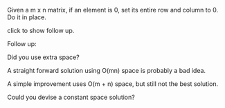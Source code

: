 Given a m x n matrix, if an element is 0, set its entire row and column to 0. Do it in place.

click to show follow up.

Follow up:

Did you use extra space?

A straight forward solution using O(mn) space is probably a bad idea.

A simple improvement uses O(m + n) space, but still not the best solution.

Could you devise a constant space solution?
